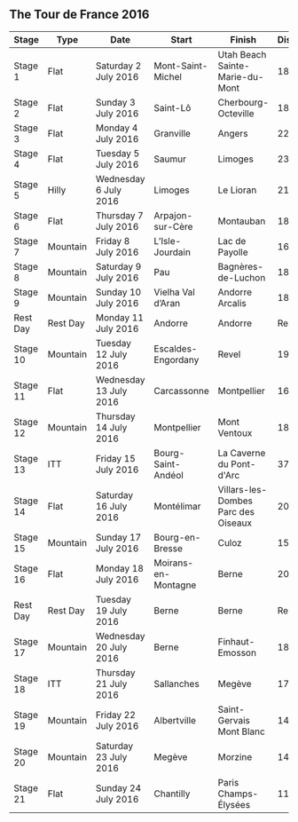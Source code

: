 ## The Tour de France 2016
| Stage | Type | Date | Start | Finish | Distance |
| --- | --- | --- | --- | --- | --- |
| Stage 1 | Flat | Saturday 2 July 2016 | Mont-Saint-Michel | Utah Beach Sainte-Marie-du-Mont | 188 km |
| Stage 2 | Flat | Sunday 3 July 2016 | Saint-Lô | Cherbourg-Octeville | 182 km |
| Stage 3 | Flat | Monday 4 July 2016 | Granville | Angers | 222 km |
| Stage 4 | Flat | Tuesday 5 July 2016 | Saumur | Limoges | 232 km |
| Stage 5 | Hilly | Wednesday 6 July 2016 | Limoges | Le Lioran | 216 km |
| Stage 6 | Flat | Thursday 7 July 2016 | Arpajon-sur-Cère | Montauban | 187 km |
| Stage 7 | Mountain | Friday 8 July 2016 | L’Isle-Jourdain | Lac de Payolle | 162 km |
| Stage 8 | Mountain | Saturday 9 July 2016 | Pau | Bagnères-de-Luchon | 183 km |
| Stage 9 | Mountain | Sunday 10 July 2016 | Vielha Val d’Aran | Andorre Arcalis | 184 km |
| Rest Day | Rest Day | Monday 11 July 2016 | Andorre | Andorre | Rest Day |
| Stage 10 | Mountain | Tuesday 12 July 2016 | Escaldes-Engordany | Revel | 198 km |
| Stage 11 | Flat | Wednesday 13 July 2016 | Carcassonne | Montpellier | 164 km |
| Stage 12 | Mountain | Thursday 14 July 2016 | Montpellier | Mont Ventoux | 185 km |
| Stage 13 | ITT | Friday 15 July 2016 | Bourg-Saint-Andéol | La Caverne du Pont-d'Arc | 37 km |
| Stage 14 | Flat | Saturday 16 July 2016 | Montélimar | Villars-les-Dombes Parc des Oiseaux | 208 km |
| Stage 15 | Mountain | Sunday 17 July 2016 | Bourg-en-Bresse | Culoz | 159 km |
| Stage 16 | Flat | Monday 18 July 2016 | Moirans-en-Montagne | Berne | 206 km |
| Rest Day | Rest Day | Tuesday 19 July 2016 | Berne | Berne | Rest Day |
| Stage 17 | Mountain | Wednesday 20 July 2016 | Berne | Finhaut-Emosson | 184 km |
| Stage 18 | ITT | Thursday 21 July 2016 | Sallanches | Megève | 17 km |
| Stage 19 | Mountain | Friday 22 July 2016 | Albertville | Saint-Gervais Mont Blanc | 146 km |
| Stage 20 | Mountain | Saturday 23 July 2016 | Megève | Morzine | 146 km |
| Stage 21 | Flat | Sunday 24 July 2016 | Chantilly | Paris Champs-Élysées | 113 km |


